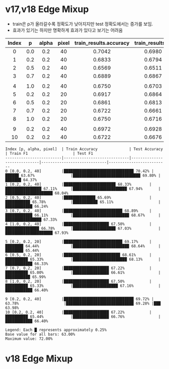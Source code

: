 # v17,v18 Edge Mixup
- train은 p가 올라갈수록 정확도가 낮아지지만 test 정확도에서는 증가를 보임.
- 효과가 있기는 하지만 명확하게 효과가 있다고 보기는 어려움

| Index | p | alpha | pixel | train_results.accuracy | train_results.f1 | test_results.accuracy | test_results.f1 |
|:-----:|:--:|:-----:|:-----:|:----------------------:|:----------------:|:---------------------:|:---------------:|
| 0 | 0.0 | 0.2 | 40 | 0.7042 | 0.6980 | 0.6367 | 0.6437 |
| 1 | 0.2 | 0.2 | 40 | 0.6833 | 0.6794 | 0.6711 | 0.6804 |
| 2 | 0.5 | 0.2 | 40 | 0.6569 | 0.6511 | 0.6578 | 0.6624 |
| 3 | 0.7 | 0.2 | 40 | 0.6889 | 0.6867 | 0.6611 | 0.6733 |
|||||||||
| 4 | 1.0 | 0.2 | 40 | 0.6750 | 0.6703 | 0.6678 | 0.6793 |
| 5 | 0.2 | 0.2 | 20 | 0.6917 | 0.6864 | 0.6444 | 0.6544 |
| 6 | 0.5 | 0.2 | 20 | 0.6861 | 0.6813 | 0.6533 | 0.6633 |
| 7 | 0.7 | 0.2 | 20 | 0.6722 | 0.6661 | 0.6500 | 0.6599 |
| 8 | 1.0 | 0.2 | 20 | 0.6750 | 0.6716 | 0.6533 | 0.6640 |
|||||||||
| 9 | 0.2 | 0.2 | 40 | 0.6972 | 0.6928 | 0.6278 | 0.6398 |
| 10 | 0.2 | 0.2 | 40 | 0.6722 | 0.6676 | 0.6544 | 0.6640 |



```
Index [p, alpha, pixel]  | Train Accuracy              | Test Accuracy               | Train F1                    | Test F1
-------------------------|-----------------------------|-----------------------------|-----------------------------|--------------------------
0 [0.0, 0.2, 40]         |███████████████████████████████ 70.42% |██████ 63.67%                |██████████████████████████████ 69.80% |███████ 64.37%
1 [0.2, 0.2, 40]         |███████████████████████ 68.33%        |████████████████ 67.11%      |████████████████████████ 67.94%       |█████████████████████ 68.04%
2 [0.5, 0.2, 40]         |██████████████ 65.69%                 |███████████ 65.78%           |███████████ 65.11%                    |████████████ 66.24%
3 [0.7, 0.2, 40]         |██████████████████████████ 68.89%     |████████████ 66.11%          |█████████████████████████ 68.67%      |████████████████ 67.33%
4 [1.0, 0.2, 40]         |████████████████████ 67.50%           |███████████████ 66.78%       |███████████████████ 67.03%            |█████████████████████ 67.93%

5 [0.2, 0.2, 20]         |██████████████████████████ 69.17%     |████████ 64.44%              |█████████████████████████ 68.64%      |████████ 65.44%
6 [0.5, 0.2, 20]         |█████████████████████████ 68.61%      |██████████ 65.33%            |████████████████████████ 68.13%       |████████████ 66.33%
7 [0.7, 0.2, 20]         |████████████████████ 67.22%           |██████████ 65.00%            |████████████████ 66.61%               |███████████ 65.99%
8 [1.0, 0.2, 20]         |████████████████████ 67.50%           |██████████ 65.33%            |████████████████████ 67.16%           |████████████ 66.40%

9 [0.2, 0.2, 40]         |███████████████████████████████ 69.72% |  63.78%                    |██████████████████████████████ 69.28% |███ 63.98%
10 [0.2, 0.2, 40]        |████████████████████ 67.22%           |██████████ 65.44%            |████████████████ 66.76%               |████████████ 66.40%

Legend: Each █ represents approximately 0.25%
Base value for all bars: 63.00%
Maximum value: 72.00%
```


# v18 Edge Mixup
